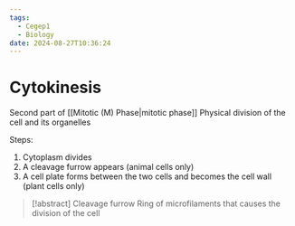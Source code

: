 ```yaml
---
tags:
  - Cegep1
  - Biology
date: 2024-08-27T10:36:24
---
```


# Cytokinesis

Second part of [[Mitotic (M) Phase|mitotic phase]]
Physical division of the cell and its organelles

Steps:

1. Cytoplasm divides
2. A cleavage furrow appears (animal cells only)
3. A cell plate forms between the two cells and becomes the cell wall (plant cells only)

> [!abstract] Cleavage furrow
> Ring of microfilaments that causes the division of the cell
